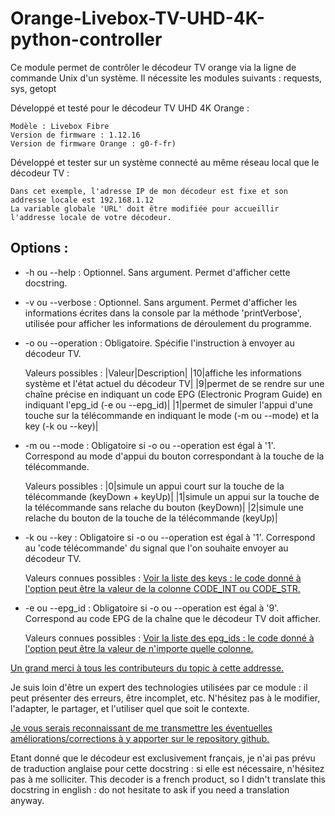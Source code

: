 # Orange-Livebox-TV-UHD-4K-python-controller

Ce module permet de contrôler le décodeur TV orange via la ligne de commande Unix d'un système.
Il nécessite les modules suivants : requests, sys, getopt

Développé et testé pour le décodeur TV UHD 4K Orange :

	Modèle : Livebox Fibre
	Version de firmware : 1.12.16
	Version de firmware Orange : g0-f-fr)
	
Développé et tester sur un système connecté au même réseau local que le décodeur TV :

	Dans cet exemple, l'adresse IP de mon décodeur est fixe et son addresse locale est 192.168.1.12
	La variable globale 'URL' doit être modifiée pour accueillir l'addresse locale de votre décodeur.
	
## Options :

* -h ou --help :
   Optionnel.
   Sans argument.
   Permet d'afficher cette docstring.
		
* -v ou --verbose :
		Optionnel.
		Sans argument.
		Permet d'afficher les informations écrites dans la console par la méthode 'printVerbose', utilisée pour afficher les informations de déroulement du programme.
		
* -o ou --operation :
   Obligatoire.
   Spécifie l'instruction à envoyer au décodeur TV.
   
   Valeurs possibles :
   |Valeur|Description|
   |10|affiche les informations système et l'état actuel du décodeur TV|
   |9|permet de se rendre sur une chaîne précise en indiquant un code EPG (Electronic Program Guide) en indiquant l'epg_id (-e ou --epg_id)|
   |1|permet de simuler l'appui d'une touche sur la télécommande en indiquant le mode (-m ou --mode) et la key (-k ou --key)|
			
* -m ou --mode :
   Obligatoire si -o ou --operation est égal à '1'.
   Correspond au mode d'appui du bouton correspondant à la touche de la télécommande.
   
   Valeurs possibles :
   |0|simule un appui court sur la touche de la télécommande (keyDown + keyUp)|
   |1|simule un appui sur la touche de la télécommande sans relache du bouton (keyDown)|
   |2|simule une relache du bouton de la touche de la télécommande (keyUp)|
   
* -k ou --key :
   Obligatoire si -o ou --operation est égal à '1'.
   Correspond au 'code télécommande' du signal que l'on souhaite envoyer au décodeur TV.
   
   Valeurs connues possibles :
   [Voir la liste des keys : le code donné à l'option peut être la valeur de la colonne CODE_INT ou CODE_STR.](https://github.com/DalFanajin/Orange-Livebox-TV-UHD-4K-python-controller/blob/master/keys.md)
	
* -e ou --epg_id :
   Obligatoire si -o ou --operation est égal à '9'.
   Correspond au code EPG de la chaîne que le décodeur TV doit afficher.
   
   Valeurs connues possibles :
   [Voir la liste des epg_ids : le code donné à l'option peut être la valeur de n'importe quelle colonne.](https://github.com/DalFanajin/Orange-Livebox-TV-UHD-4K-python-controller/blob/master/epg_ids.md)
		

[Un grand merci à tous les contributeurs du topic à cette addresse.](https://communaute.orange.fr/t5/TV-par-ADSL-et-Fibre/API-pour-commander-le-decodeur-TV-depusi-une-tablette/td-p/43443)

Je suis loin d'être un expert des technologies utilisées par ce module : il peut présenter des erreurs, être incomplet, etc.
N'hésitez pas à le modifier, l'adapter, le partager, et l'utiliser quel que soit le contexte.

[Je vous serais reconnaissant de me transmettre les éventuelles améliorations/corrections à y apporter sur le repository github.](https://github.com/DalFanajin/Orange-Livebox-TV-UHD-4K-python-controller)

Etant donné que le décodeur est exclusivement français, je n'ai pas prévu de traduction anglaise pour cette docstring : si elle est nécessaire, n'hésitez pas à me solliciter.
This decoder is a french product, so I didn't translate this docstring in english : do not hesitate to ask if you need a translation anyway.
